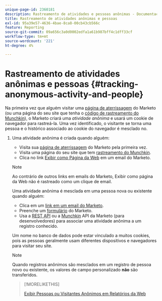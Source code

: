 ```yaml
---
unique-page-id: 2360181
description: Rastreamento de atividades e pessoas anônimas - Documentação do Marketo - Documentação do produto
title: Rastreamento de atividades anônimas e pessoas
exl-id: 95a39e57-4636-4bae-8ca8-00cb43cb566c
feature: Reporting
source-git-commit: 09a656c3a0d0002edfa1a61b987bff4c1dff33cf
workflow-type: tm+mt
source-wordcount: '221'
ht-degree: 4%

---
```


# Rastreamento de atividades anônimas e pessoas {#tracking-anonymous-activity-and-people}

Na primeira vez que alguém visitar uma [página de aterrissagem](/help/marketo/product-docs/demand-generation/landing-pages/free-form-landing-pages/create-a-free-form-landing-page.md) do Marketo (ou uma página do seu site que tenha o [código de rastreamento do Munchkin](/help/marketo/product-docs/administration/additional-integrations/add-munchkin-tracking-code-to-your-website.md)), o Marketo criará uma _atividade anônima_ e usará um cookie de navegador para rastreá-la. Uma vez identificado, o visitante se torna uma pessoa e o histórico associado ao cookie do navegador é mesclado no.

1. Uma atividade anônima é criada quando alguém:

   * Visita sua [página de aterrissagem](/help/marketo/product-docs/demand-generation/landing-pages/free-form-landing-pages/create-a-free-form-landing-page.md) do Marketo pela primeira vez.
   * Visita uma página do seu site que tem [rastreamento do Munchkin](/help/marketo/product-docs/administration/additional-integrations/add-munchkin-tracking-code-to-your-website.md).
   * Clica no link [Exibir como Página da Web](/help/marketo/product-docs/email-marketing/general/functions-in-the-editor/add-a-view-as-web-page-link-to-an-email.md) em um email do Marketo.

   >[!NOTE]
   >
   >Ao contrário de outros links em emails do Marketo, Exibir como página da Web não é rastreado como um clique de email.

   Uma atividade anônima é mesclada em uma pessoa nova ou existente quando alguém:

   * Clica em um [link em um email do Marketo](/help/marketo/product-docs/email-marketing/general/using-tokens/add-tokens-to-an-email-link.md).
   * Preenche um [formulário](/help/marketo/product-docs/demand-generation/forms/creating-a-form/create-a-form.md) do Marketo.
   * Usa a [REST API](https://experienceleague.adobe.com/pt-br/docs/marketo-developer/marketo/rest/lead-database/leads) ou a [Munchkin](https://experienceleague.adobe.com/pt-br/docs/marketo-developer/marketo/javascriptapi/leadtracking/lead-tracking) API da Marketo (para desenvolvedores) para associar uma atividade anônima a um registro conhecido.

   Um nome no banco de dados pode estar vinculado a muitos cookies, pois as pessoas geralmente usam diferentes dispositivos e navegadores para visitar seu site.

   >[!NOTE]
   >
   >Quando registros anônimos são mesclados em um registro de pessoa novo ou existente, os valores de campo personalizado **não** são transferidos.

   >[!MORELIKETHIS]
   >
   >[Exibir Pessoas ou Visitantes Anônimos em Relatórios da Web](/help/marketo/product-docs/reporting/basic-reporting/report-activity/display-people-or-anonymous-visitors-in-web-reports.md)
